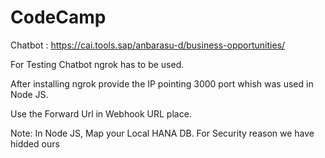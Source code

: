# CodeCamp
Chatbot : https://cai.tools.sap/anbarasu-d/business-opportunities/

For Testing Chatbot ngrok has to be used.

After installing ngrok provide the IP pointing 3000 port whish was used in Node JS.

Use the Forward Url in Webhook URL place.

Note: In Node JS, Map your Local HANA DB. For Security reason we have hidded ours
